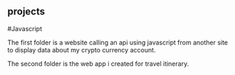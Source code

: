 ## projects

#Javascript 

The first folder is a website calling an api using javascript from another site to display data about my crypto currency account. 

The second folder is the web app i created for travel itinerary.


